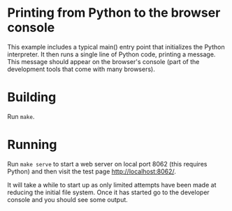 # Printing from Python to the browser console

This example includes a typical main() entry point that initializes the Python
interpreter. It then runs a single line of Python code, printing a message.
This message should appear on the browser's console (part of the development
tools that come with many browsers).

# Building

Run ```make```.

# Running

Run ```make serve``` to start a web server on local port 8062 (this requires
Python) and then visit the test page
[http://localhost:8062/](http://localhost:8062/).

It will take a while to start up as only limited attempts have been made at
reducing the initial file system. Once it has started go to the developer
console and you should see some output.
